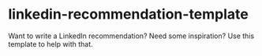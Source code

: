 # linkedin-recommendation-template
Want to write a LinkedIn recommendation? Need some inspiration? Use this template to help with that.
